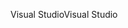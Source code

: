 <span data-ttu-id="48f46-101">Visual Studio</span><span class="sxs-lookup"><span data-stu-id="48f46-101">Visual Studio</span></span>